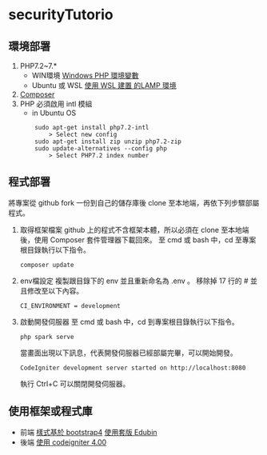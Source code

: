 # securityTutorio
## 環境部署
1. PHP7.2~7.*
    * WIN環境
    [Windows PHP 環境變數](http://asika.windspeaker.co/post/3491-win-php-cli)
    * Ubuntu 或 WSL
    [使用 WSL 建置 的LAMP 環境](https://hackmd.io/13AcLcNQStmIeeBkeohbsQ)
3. [Composer](https://getcomposer.org/)
4. PHP 必須啟用 intl 模組
    * in Ubuntu OS
    ```
        sudo apt-get install php7.2-intl
            > Select new config
        sudo apt-get install zip unzip php7.2-zip
        sudo update-alternatives --config php
            > Select PHP7.2 index number
    ```
## 程式部署

將專案從 github fork 一份到自己的儲存庫後 clone 至本地端，再依下列步驟部屬程式。

1. 取得框架檔案
    github 上的程式不含框架本體，所以必須在 clone 至本地端後，使用 Composer 套件管理器下載回來。
    至 cmd 或 bash 中，cd 至專案根目錄執行以下指令。
    ```
    composer update
    ```

2. env檔設定
    複製跟目錄下的 env 並且重新命名為 .env 。
    移除掉 17 行的 # 並且修改至以下內容。
    ```php=17
    CI_ENVIRONMENT = development
    ```

3. 啟動開發伺服器 
    至 cmd 或 bash 中，cd 到專案根目錄執行以下指令。
    ```
    php spark serve
    ```
    當畫面出現以下訊息，代表開發伺服器已經部屬完畢，可以開始開發。
    ```
    CodeIgniter development server started on http://localhost:8080
    ```
    執行 Ctrl+C 可以關閉開發伺服器。
        
## 使用框架或程式庫
- 前端
    [樣式基於 bootstrap4](http://bootstrap.hexschool.com/docs/4.0/getting-started/introduction/)
    [使用套版 Edubin](https://drive.google.com/file/d/1VxcbczMfVlQHrEB0j_EdpyDjhvpq5qYK/view?usp=sharing
)
- 後端
    [使用 codeigniter 4.00](https://codeigniter4.github.io/CodeIgniter4/index.html)
